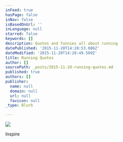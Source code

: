 ```yaml
---
inFeed: true
hasPage: false
inNav: false
isBasedOnUrl: ''
inLanguage: null
starred: false
keywords: []
description: Quotes and funnies all about running
datePublished: '2015-11-20T14:28:53.086Z'
dateModified: '2015-11-20T14:28:49.509Z'
title: Running Quotes
author: []
sourcePath: _posts/2015-11-20-running-quotes.md
published: true
authors: []
publisher:
  name: null
  domain: null
  url: null
  favicon: null
_type: Blurb

---
```

![](https://the-grid-user-content.s3-us-west-2.amazonaws.com/c7cde9f0-5d39-46a5-b07c-5e4c4bc9740d.png)

Inspire